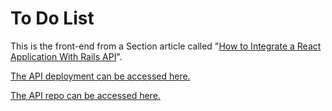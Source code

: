 # To Do List

This is the front-end from a Section article called "[How to Integrate a React Application With Rails API](https://www.section.io/engineering-education/how-to-integrate-a-react-application-with-rails-api/)".

[The API deployment can be accessed here.](https://tdlist-api.herokuapp.com/api/version1/tdlists)

[The API repo can be accessed here.](https://github.com/hwitherellIDBS/tdlist-api)